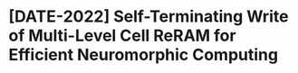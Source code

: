 # [DATE-2022] Self-Terminating Write of Multi-Level Cell ReRAM for Efficient Neuromorphic Computing


